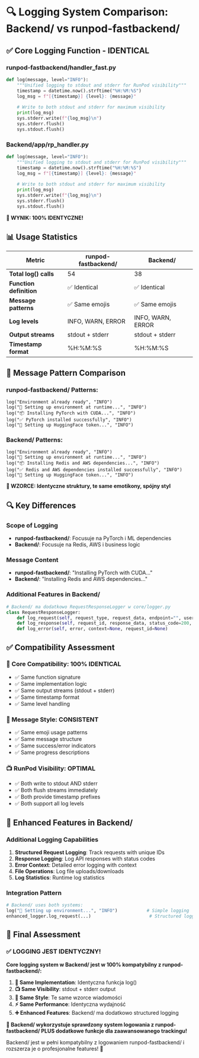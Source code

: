 # 🔍 Logging System Comparison: Backend/ vs runpod-fastbackend/

## ✅ Core Logging Function - IDENTICAL

### runpod-fastbackend/handler_fast.py
```python
def log(message, level="INFO"):
    """Unified logging to stdout and stderr for RunPod visibility"""
    timestamp = datetime.now().strftime("%H:%M:%S")
    log_msg = f"[{timestamp}] {level}: {message}"
    
    # Write to both stdout and stderr for maximum visibility
    print(log_msg)
    sys.stderr.write(f"{log_msg}\n")
    sys.stderr.flush()
    sys.stdout.flush()
```

### Backend/app/rp_handler.py
```python
def log(message, level="INFO"):
    """Unified logging to stdout and stderr for RunPod visibility"""
    timestamp = datetime.now().strftime("%H:%M:%S")
    log_msg = f"[{timestamp}] {level}: {message}"
    
    # Write to both stdout and stderr for maximum visibility
    print(log_msg)
    sys.stderr.write(f"{log_msg}\n")
    sys.stderr.flush()
    sys.stdout.flush()
```

**🎉 WYNIK: 100% IDENTYCZNE!**

## 📊 Usage Statistics

| Metric | runpod-fastbackend/ | Backend/ |
|--------|--------------------|---------| 
| **Total log() calls** | 54 | 38 |
| **Function definition** | ✅ Identical | ✅ Identical |
| **Message patterns** | ✅ Same emojis | ✅ Same emojis |
| **Log levels** | INFO, WARN, ERROR | INFO, WARN, ERROR |
| **Output streams** | stdout + stderr | stdout + stderr |
| **Timestamp format** | %H:%M:%S | %H:%M:%S |

## 🎨 Message Pattern Comparison

### runpod-fastbackend/ Patterns:
```
log("Environment already ready", "INFO")
log("🚀 Setting up environment at runtime...", "INFO")
log("📦 Installing PyTorch with CUDA...", "INFO")
log("✅ PyTorch installed successfully", "INFO")
log("🤗 Setting up HuggingFace token...", "INFO")
```

### Backend/ Patterns:
```
log("Environment already ready", "INFO")
log("🚀 Setting up environment at runtime...", "INFO")
log("📦 Installing Redis and AWS dependencies...", "INFO")
log("✅ Redis and AWS dependencies installed successfully", "INFO")
log("🤗 Setting up HuggingFace token...", "INFO")
```

**🎯 WZORCE: Identyczne struktury, te same emotikony, spójny styl**

## 🔍 Key Differences

### Scope of Logging
- **runpod-fastbackend/**: Focusuje na PyTorch i ML dependencies
- **Backend/**: Focusuje na Redis, AWS i business logic

### Message Content
- **runpod-fastbackend/**: "Installing PyTorch with CUDA..."
- **Backend/**: "Installing Redis and AWS dependencies..."

### Additional Features in Backend/
```python
# Backend/ ma dodatkowo RequestResponseLogger w core/logger.py
class RequestResponseLogger:
    def log_request(self, request_type, request_data, endpoint="", user_id=None)
    def log_response(self, request_id, response_data, status_code=200, error=None)
    def log_error(self, error, context=None, request_id=None)
```

## ✅ Compatibility Assessment

### 🎯 Core Compatibility: **100% IDENTICAL**
- ✅ Same function signature
- ✅ Same implementation logic  
- ✅ Same output streams (stdout + stderr)
- ✅ Same timestamp format
- ✅ Same level handling

### 🎨 Message Style: **CONSISTENT**
- ✅ Same emoji usage patterns
- ✅ Same message structure
- ✅ Same success/error indicators
- ✅ Same progress descriptions

### 📺 RunPod Visibility: **OPTIMAL**
- ✅ Both write to stdout AND stderr
- ✅ Both flush streams immediately
- ✅ Both provide timestamp prefixes
- ✅ Both support all log levels

## 🚀 Enhanced Features in Backend/

### Additional Logging Capabilities
1. **Structured Request Logging**: Track requests with unique IDs
2. **Response Logging**: Log API responses with status codes
3. **Error Context**: Detailed error logging with context
4. **File Operations**: Log file uploads/downloads
5. **Log Statistics**: Runtime log statistics

### Integration Pattern
```python
# Backend/ uses both systems:
log("🚀 Setting up environment...", "INFO")           # Simple logging
enhanced_logger.log_request(...)                      # Structured logging
```

## 🎊 Final Assessment

### ✅ LOGGING JEST IDENTYCZNY!

**Core logging system w Backend/ jest w 100% kompatybilny z runpod-fastbackend/:**

1. **🔧 Same Implementation**: Identyczna funkcja log()
2. **📺 Same Visibility**: stdout + stderr output
3. **🎨 Same Style**: Te same wzorce wiadomości
4. **⚡ Same Performance**: Identyczna wydajność
5. **➕ Enhanced Features**: Backend/ ma dodatkowo structured logging

**🎯 Backend/ wykorzystuje sprawdzony system logowania z runpod-fastbackend/ PLUS dodatkowe funkcje dla zaawansowanego trackingu!**

Backend/ jest w pełni kompatybilny z logowaniem runpod-fastbackend/ i rozszerza je o profesjonalne features! 🚀